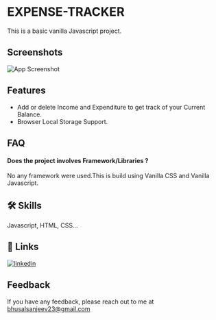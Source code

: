 
# EXPENSE-TRACKER
This is a basic vanilla Javascript project.




## Screenshots

![App Screenshot](https://via.placeholder.com/468x300?text=App+Screenshot+Here)


## Features
- Add or delete Income and Expenditure to get track of your Current Balance.
- Browser Local Storage Support.




## FAQ

#### Does the project involves Framework/Libraries ?
No any framework were used.This is build using Vanilla CSS and Vanilla Javascript. 

## 🛠 Skills
Javascript, HTML, CSS...


## 🔗 Links
[![linkedin](https://img.shields.io/badge/linkedin-0A66C2?style=for-the-badge&logo=linkedin&logoColor=white)](https://www.linkedin.com/in/sanjeevbhusal/)



## Feedback

If you have any feedback, please reach out to me at bhusalsanjeev23@gmail.com

